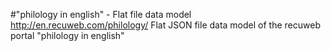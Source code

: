 #"philology in english" - Flat file data model
http://en.recuweb.com/philology/
Flat JSON file data model of the recuweb portal "philology in english"
